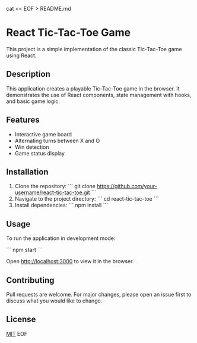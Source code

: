 cat << EOF > README.md
# React Tic-Tac-Toe Game

This project is a simple implementation of the classic Tic-Tac-Toe game using React.

## Description

This application creates a playable Tic-Tac-Toe game in the browser. It demonstrates the use of React components, state management with hooks, and basic game logic.

## Features

- Interactive game board
- Alternating turns between X and O
- Win detection
- Game status display

## Installation

1. Clone the repository:
   \`\`\`
   git clone https://github.com/your-username/react-tic-tac-toe.git
   \`\`\`
2. Navigate to the project directory:
   \`\`\`
   cd react-tic-tac-toe
   \`\`\`
3. Install dependencies:
   \`\`\`
   npm install
   \`\`\`

## Usage

To run the application in development mode:

\`\`\`
npm start
\`\`\`

Open [http://localhost:3000](http://localhost:3000) to view it in the browser.

## Contributing

Pull requests are welcome. For major changes, please open an issue first to discuss what you would like to change.

## License

[MIT](https://choosealicense.com/licenses/mit/)
EOF
